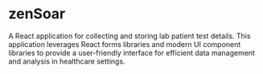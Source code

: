 # zenSoar
 A React application for collecting and storing lab patient test details. This application leverages React forms libraries and modern UI component libraries to provide a user-friendly interface for efficient data management and analysis in healthcare settings.
